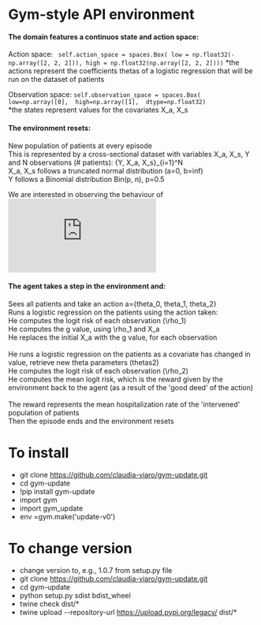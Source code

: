 # Gym-style API environment


#### The domain features a continuos state and action space:
Action space: ```
self.action_space = spaces.Box(
                                      low = np.float32(-np.array([2, 2, 2])),
                                      high = np.float32(np.array([2, 2, 2])))```
*the actions represent the coefficients thetas of a logistic regression that will be run on the dataset of patients            

Observation space: `self.observation_space = spaces.Box(
                                                low=np.array([0], 
                                                high=np.array([1], 
                                                dtype=np.float32)  `          
*the states represent values for the covariates X_a, X_s

#### The environment resets:

New population of patients at every episode <br />
This is represented by a cross-sectional dataset with variables X_a, X_s, Y and N observations (# patients): {Y, X_a, X_s}_{i=1}^N  <br />
X_a, X_s follows a truncated normal distribution (a=0, b=inf) <br />
Y follows a Binomial distribution Bin(p, n), p=0.5 <br />

We are interested in observing the behaviour of   
![E[Y=1|X]=f(b_0 + b_1 X_a + b_2 X_s)](https://latex.codecogs.com/svg.latex?x%3D%5Cfrac%7B-b%5Cpm%5Csqrt%7Bb%5E2-4ac%7D%7D%7B2a%7D)


#### The agent takes a step in the environment and:

Sees all patients and take an action a={theta_0, theta_1, theta_2} <br />
Runs a logistic regression on the patients using the action taken:  <br />
He computes the logit risk of each observation (\rho_1) <br />
He computes the g value, using \rho_1 and X_a <br />
He replaces the initial X_a with the g value, for each observation <br />
 <br />
He runs a logistic regression on the patients as a covariate has changed in value, retrieve new theta parameters (thetas2) <br />
He computes the logit risk of each observation (\rho_2) <br />
He computes the mean logit risk, which is the reward given by the environment back to the agent (as a result of the 'good deed' of the action) <br />
 <br />
The reward represents the mean hospitalization rate of the 'intervened' population of patients <br />
Then the episode ends and the environment resets <br />

# To install
- git clone https://github.com/claudia-viaro/gym-update.git
- cd gym-update
- !pip install gym-update
- import gym
- import gym_update
- env =gym.make('update-v0')

# To change version
- change version to, e.g., 1.0.7 from setup.py file
- git clone https://github.com/claudia-viaro/gym-update.git
- cd gym-update
- python setup.py sdist bdist_wheel
- twine check dist/*
- twine upload --repository-url https://upload.pypi.org/legacy/ dist/*
